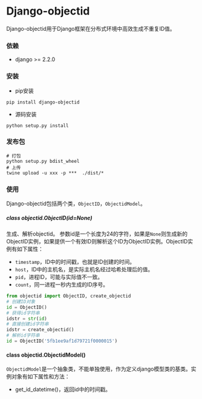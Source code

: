 # Django-objectid

Django-objectid用于Django框架在分布式环境中高效生成不重复ID值。

### 依赖
+ django >= 2.2.0

### 安装
+ pip安装
```shell
pip install django-objectid
```
+ 源码安装
```shell
python setup.py install
```
### 发布包
```shell
# 打包
python setup.py bdist_wheel
# 上传
twine upload -u xxx -p ***  ./dist/*
```

### 使用
Django-objectid包括两个类，`ObjectID`，`ObjectidModel`。
##### class objectid.ObjectID(id=None)
生成、解析objectid。
参数id是一个长度为24的字符，如果是`None`则生成新的ObjectID实例，如果提供一个有效ID则解析这个ID为ObjectID实例。ObjectID实例有如下属性：
+ `timestamp`，ID中的时间戳，也就是ID创建的时间。 
+ `host`，ID中的主机名，是实际主机名经过哈希处理后的值。
+ `pid`，进程ID，可能与实际值不一致。
+ `count`，同一进程一秒内生成的ID序号。


```python
from objectid import ObjectID, create_objectid
# 创建ID对象
id = ObjectID()
# 获得id字符串
idstr = str(id)
# 直接创建id字符串
idstr = create_objectid()
# 解析id字符串
id = ObjectID('5fb1ee9af1d79721f0000015')
```
#### class objectid.ObjectidModel()
`ObjectidModel`是一个抽象类，不能单独使用，作为定义django模型类的基类。实例对象有如下属性和方法：
+ get_id_datetime()，返回id中的时间戳。

